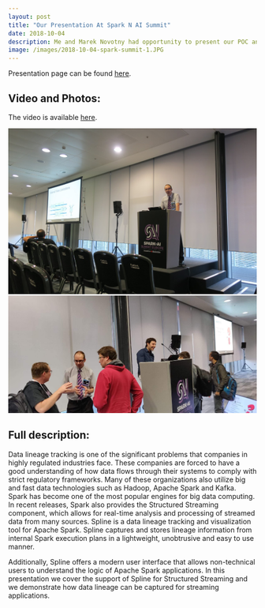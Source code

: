```yaml
---
layout: post
title: "Our Presentation At Spark N AI Summit"
date: 2018-10-04
description: Me and Marek Novotny had opportunity to present our POC and future plans for Spark Structured Streaming data lineage.
image: /images/2018-10-04-spark-summit-1.JPG
---
```


Presentation page can be found [here](https://databricks.com/session/spline-data-lineage-for-spark-structure-streaming).

## Video and Photos:
The video is available [here](https://youtu.be/953PcioD6tk).

![image1](/images/2018-10-04-spark-summit-1.JPG)
![image2](/images/2018-10-04-spark-summit-2.JPG)

## Full description:

Data lineage tracking is one of the significant problems that companies in highly regulated industries face. These companies are forced to have a good understanding of how data flows through their systems to comply with strict regulatory frameworks. Many of these organizations also utilize big and fast data technologies such as Hadoop, Apache Spark and Kafka. Spark has become one of the most popular engines for big data computing. In recent releases, Spark also provides the Structured Streaming component, which allows for real-time analysis and processing of streamed data from many sources. Spline is a data lineage tracking and visualization tool for Apache Spark. Spline captures and stores lineage information from internal Spark execution plans in a lightweight, unobtrusive and easy to use manner.

Additionally, Spline offers a modern user interface that allows non-technical users to understand the logic of Apache Spark applications. In this presentation we cover the support of Spline for Structured Streaming and we demonstrate how data lineage can be captured for streaming applications.
